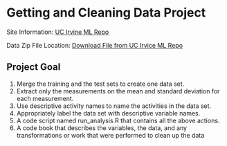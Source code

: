 # Getting and Cleaning Data Project

Site Information: [UC Irvine ML Repo](http://archive.ics.uci.edu/ml/datasets/Human+Activity+Recognition+Using+Smartphones)

Data Zip File Location: [Download File from UC Irvice ML Repo](https://d396qusza40orc.cloudfront.net/getdata%2Fprojectfiles%2FUCI%20HAR%20Dataset.zip)

## Project Goal

1. Merge the training and the test sets to create one data set.
2. Extract only the measurements on the mean and standard deviation for each measurement.
3. Use descriptive activity names to name the activities in the data set.
4. Appropriately label the data set with descriptive variable names.
5. A code script named run_analysis.R that contains all the above actions.
6. A code book that describes the variables, the data, and any transformations or work that were performed to clean up the data
